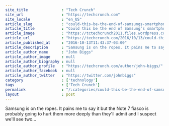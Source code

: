 ```yaml
---
site_title               : "Tech Crunch"
site_url                 : "https://techcrunch.com"
site_locale              : "en_US"
article_slug             : "could-this-be-the-end-of-samsungs-smartphone-reign"
article_title            : "Could this be the end of Samsung’s smartphone reign?"
article_image            : "https://tctechcrunch2011.files.wordpress.com/2015/09/screen-shot-2015-09-22-at-9-30-24-am.png?w=764&h=400&crop=1"
article_url              : "https://techcrunch.com/2016/10/13/could-this-be-the-end-of-samsungs-smartphone-reign/"
article_published_at     : "2016-10-13T11:43:37-03:00"
article_description      : "Samsung is on the ropes. It pains me to say it but the Note 7 fiasco is probably going to hurt them more deeply than they'll admit and I suspect we'll see two..."
article_author_name      : "John Biggs"
article_author_image     : null
article_author_biography : null
article_author_profile   : "https://techcrunch.com/author/john-biggs/"
article_author_facebook  : null
article_author_twitter   : "https://twitter.com/johnbiggs"
category                 : ['technology']
tags                     : ['Tech Crunch']
permalink                : "/:categories/could-this-be-the-end-of-samsungs-smartphone-reign/"
layout                   : post
---
```


Samsung is on the ropes. It pains me to say it but the Note 7 fiasco is probably going to hurt them more deeply than they'll admit and I suspect we'll see two...
